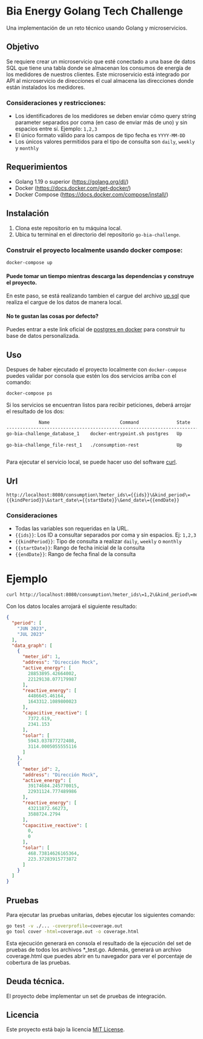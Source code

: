 # Bia Energy Golang Tech Challenge
Una implementación de un reto técnico usando Golang y microservicios.

## Objetivo

Se requiere crear un microservicio que esté conectado a una base de datos SQL que tiene una tabla donde se almacenan los consumos de energía de los medidores de nuestros clientes. Este microservicio está integrado por API al microservicio de direcciones el cual almacena las direcciones donde están instalados los medidores.

### Consideraciones y restricciones:
- Los identificadores de los medidores se deben enviar cómo query string parameter separados por coma (en caso de enviar más de uno) y sin espacios entre sí. Ejemplo: `1,2,3`
- El único formato válido para los campos de tipo fecha es `YYYY-MM-DD`
- Los únicos valores permitidos para el tipo de consulta son `daily`, `weekly` y `monthly`


## Requerimientos

- Golang 1.19 o superior (https://golang.org/dl/)
- Docker (https://docs.docker.com/get-docker/)
- Docker Compose (https://docs.docker.com/compose/install/)

## Instalación

1. Clona este repositorio en tu máquina local.
2. Ubica tu terminal en el directorio del repositorio `go-bia-challenge`.
### Construir el proyecto localmente usando docker compose:

```console
docker-compose up
```
#### Puede tomar un tiempo mientras descarga las dependencias y construye el proyecto.
En este paso, se está realizando tambien el cargue del archivo [up.sql](internal/infraestructure/database/postgres/up.sql) que realiza el cargue de los datos de manera local.
#### No te gustan las cosas por defecto?
Puedes entrar a este link oficial de [postgres en docker](https://hub.docker.com/_/postgres) para construir tu base de datos personalizada.

## Uso

Despues de haber ejecutado el proyecto localmente con `docker-compose` puedes validar por consola que estén los dos servicios arriba con el comando:
```bash
docker-compose ps
```
Si los servicios se encuentran listos para recibir peticiones, deberá arrojar el resultado de los dos:
```bash
            Name                          Command              State                 Ports              
--------------------------------------------------------------------------------------------------------
go-bia-challenge_database_1    docker-entrypoint.sh postgres   Up      0.0.0.0:5432->5432/tcp,:::5432-  
                                                                       >5432/tcp                        
go-bia-challenge_file-rest_1   ./consumption-rest              Up      0.0.0.0:8080->8080/tcp,:::8080-  
                                                                       >8080/tcp                        
```

Para ejecutar el servicio local, se puede hacer uso del software [curl](https://curl.se/).

## Url
    http://localhost:8080/consumption\?meter_ids\={{ids}}\&kind_period\={{kindPeriod}}\&start_date\={{startDate}}\&end_date\={{endDate}}
### Consideraciones
- Todas las variables son requeridas en la URL.
- `{{ids}}`: Los ID a consultar separados por coma y sin espacios. Ej: `1,2,3`
- `{{kindPeriod}}`: Tipo de consulta a realizar `daily`, `weekly` o `monthly`
- `{{startDate}}`: Rango de fecha inicial de la consulta
- `{{endDate}}`: Rango de fecha final de la consulta

# Ejemplo
```bash
curl http://localhost:8080/consumption\?meter_ids\=1,2\&kind_period\=monthly\&start_date\=2023-06-01\&end_date\=2023-07-31
```
Con los datos locales arrojará el siguiente resultado:

```json
{
  "period": [
    "JUN 2023",
    "JUL 2023"
  ],
  "data_graph": [
    {
      "meter_id": 1,
      "address": "Dirección Mock",
      "active_energy": [
        28853895.42664002,
        22129138.077179987
      ],
      "reactive_energy": [
        4486645.46164,
        1643312.1089800023
      ],
      "capacitive_reactive": [
        7372.619,
        2341.153
      ],
      "solar": [
        5943.037877272408,
        3114.0005055555116
      ]
    },
    {
      "meter_id": 2,
      "address": "Dirección Mock",
      "active_energy": [
        39174684.245770015,
        22931124.777489986
      ],
      "reactive_energy": [
        43211872.66273,
        3588724.2794
      ],
      "capacitive_reactive": [
        0,
        0
      ],
      "solar": [
        468.73814626165364,
        223.37283915773872
      ]
    }
  ]
}
```


## Pruebas

Para ejecutar las pruebas unitarias, debes ejecutar los siguientes comando:
```bash
go test -v ./... -coverprofile=coverage.out
go tool cover -html=coverage.out -o coverage.html
```
Esta ejecución generará en consola el resultado de la ejecución del set de pruebas de todos los archivos *_test.go. Además, generará un archivo coverage.html que puedes abrir en tu navegador para ver el porcentaje de cobertura de las pruebas.
## Deuda técnica.
El proyecto debe implementar un set de pruebas de integración.

## Licencia

Este proyecto está bajo la licencia [MIT License](LICENSE).